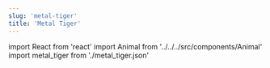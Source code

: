 ```yaml
---
slug: 'metal-tiger'
title: 'Metal Tiger'
---
```

    
import React from 'react'
import Animal from '../../../src/components/Animal'
import metal_tiger from './metal_tiger.json'
    
<Animal data={metal_tiger} />
